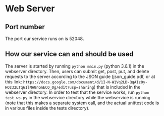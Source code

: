 # Web Server

## Port number
The port our service runs on is 52048.

## How our service can and should be used
The server is started by running `python main.py` (python 3.6.1) in the webserver directory.  Then, users can submit get, post, put, and delete requests to the server according to the JSON guide (json_guide.pdf, or at this link: `https://docs.google.com/document/d/1I-N-W1Vq2LD-QqAIzOy-HOz32LTq61lNA8nGnECO_Og/edit?usp=sharing`) that is included in the webserver directory.  In order to test that the service works, run `python test_ws.py` in the webservice directory while the webservice is running (note that this makes a separate system call, and the actual unittest code is in various files inside the tests directory).
